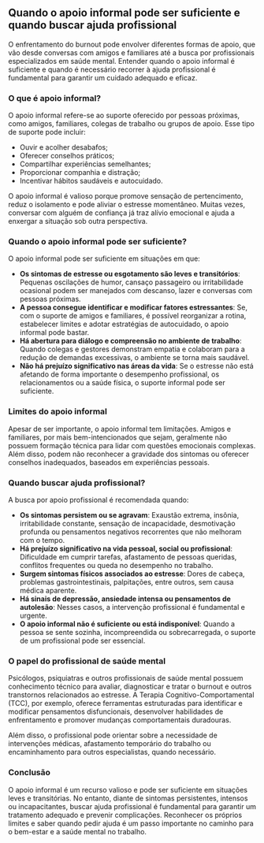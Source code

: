 
## Quando o apoio informal pode ser suficiente e quando buscar ajuda profissional

O enfrentamento do burnout pode envolver diferentes formas de apoio, que vão desde conversas com amigos e familiares até a busca por profissionais especializados em saúde mental. Entender quando o apoio informal é suficiente e quando é necessário recorrer à ajuda profissional é fundamental para garantir um cuidado adequado e eficaz.

### O que é apoio informal?

O apoio informal refere-se ao suporte oferecido por pessoas próximas, como amigos, familiares, colegas de trabalho ou grupos de apoio. Esse tipo de suporte pode incluir:

- Ouvir e acolher desabafos;
- Oferecer conselhos práticos;
- Compartilhar experiências semelhantes;
- Proporcionar companhia e distração;
- Incentivar hábitos saudáveis e autocuidado.

O apoio informal é valioso porque promove sensação de pertencimento, reduz o isolamento e pode aliviar o estresse momentâneo. Muitas vezes, conversar com alguém de confiança já traz alívio emocional e ajuda a enxergar a situação sob outra perspectiva.

### Quando o apoio informal pode ser suficiente?

O apoio informal pode ser suficiente em situações em que:

- **Os sintomas de estresse ou esgotamento são leves e transitórios**: Pequenas oscilações de humor, cansaço passageiro ou irritabilidade ocasional podem ser manejados com descanso, lazer e conversas com pessoas próximas.
- **A pessoa consegue identificar e modificar fatores estressantes**: Se, com o suporte de amigos e familiares, é possível reorganizar a rotina, estabelecer limites e adotar estratégias de autocuidado, o apoio informal pode bastar.
- **Há abertura para diálogo e compreensão no ambiente de trabalho**: Quando colegas e gestores demonstram empatia e colaboram para a redução de demandas excessivas, o ambiente se torna mais saudável.
- **Não há prejuízo significativo nas áreas da vida**: Se o estresse não está afetando de forma importante o desempenho profissional, os relacionamentos ou a saúde física, o suporte informal pode ser suficiente.

### Limites do apoio informal

Apesar de ser importante, o apoio informal tem limitações. Amigos e familiares, por mais bem-intencionados que sejam, geralmente não possuem formação técnica para lidar com questões emocionais complexas. Além disso, podem não reconhecer a gravidade dos sintomas ou oferecer conselhos inadequados, baseados em experiências pessoais.

### Quando buscar ajuda profissional?

A busca por apoio profissional é recomendada quando:

- **Os sintomas persistem ou se agravam**: Exaustão extrema, insônia, irritabilidade constante, sensação de incapacidade, desmotivação profunda ou pensamentos negativos recorrentes que não melhoram com o tempo.
- **Há prejuízo significativo na vida pessoal, social ou profissional**: Dificuldade em cumprir tarefas, afastamento de pessoas queridas, conflitos frequentes ou queda no desempenho no trabalho.
- **Surgem sintomas físicos associados ao estresse**: Dores de cabeça, problemas gastrointestinais, palpitações, entre outros, sem causa médica aparente.
- **Há sinais de depressão, ansiedade intensa ou pensamentos de autolesão**: Nesses casos, a intervenção profissional é fundamental e urgente.
- **O apoio informal não é suficiente ou está indisponível**: Quando a pessoa se sente sozinha, incompreendida ou sobrecarregada, o suporte de um profissional pode ser essencial.

### O papel do profissional de saúde mental

Psicólogos, psiquiatras e outros profissionais de saúde mental possuem conhecimento técnico para avaliar, diagnosticar e tratar o burnout e outros transtornos relacionados ao estresse. A Terapia Cognitivo-Comportamental (TCC), por exemplo, oferece ferramentas estruturadas para identificar e modificar pensamentos disfuncionais, desenvolver habilidades de enfrentamento e promover mudanças comportamentais duradouras.

Além disso, o profissional pode orientar sobre a necessidade de intervenções médicas, afastamento temporário do trabalho ou encaminhamento para outros especialistas, quando necessário.

### Conclusão

O apoio informal é um recurso valioso e pode ser suficiente em situações leves e transitórias. No entanto, diante de sintomas persistentes, intensos ou incapacitantes, buscar ajuda profissional é fundamental para garantir um tratamento adequado e prevenir complicações. Reconhecer os próprios limites e saber quando pedir ajuda é um passo importante no caminho para o bem-estar e a saúde mental no trabalho.
```